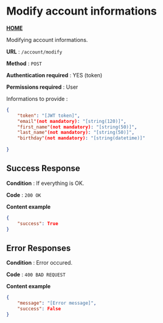 # Modify account informations
**[HOME](../README.md)**

Modifying account informations.

**URL** : `/account/modify`

**Method** : `POST`

**Authentication required** : YES (token)

**Permissions required** : User


Informations to provide :

```json
{
    "token": "[JWT token]",
    "email"(not mandatory): "[string(120)]",
    "first_name"(not mandatory): "[string(50)]",
    "last_name"(not mandatory): "[string(50)]",
    "birthday"(not mandatory): "[string(datetime)]"
    
}
```

## Success Response

**Condition** : If everything is OK.

**Code** : `200 OK`

**Content example**

```json
{
    "success": True
}
```

## Error Responses

**Condition** : Error occured.

**Code** : `400 BAD REQUEST`

**Content example**

```json
{
    "message": "[Error message]",
    "success": False
}
```